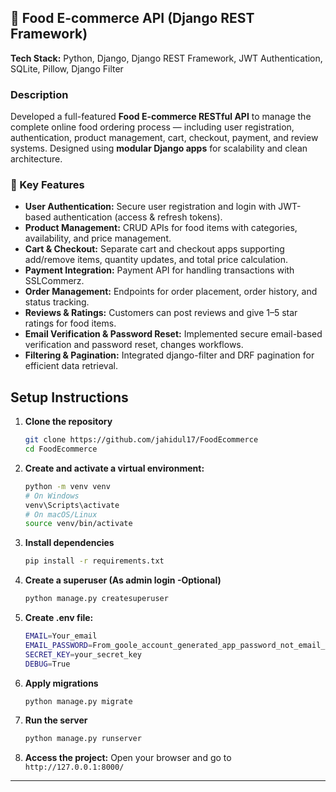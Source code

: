 ## 🍔 Food E-commerce API (Django REST Framework)

**Tech Stack:** Python, Django, Django REST Framework, JWT Authentication, SQLite, Pillow, Django Filter

### Description
Developed a full-featured **Food E-commerce RESTful API** to manage the complete online food ordering process — including user registration, authentication, product management, cart, checkout, payment, and review systems. Designed using **modular Django apps** for scalability and clean architecture.

### 🔑 Key Features
- **User Authentication:** Secure user registration and login with JWT-based authentication (access & refresh tokens).  
- **Product Management:** CRUD APIs for food items with categories, availability, and price management.  
- **Cart & Checkout:** Separate cart and checkout apps supporting add/remove items, quantity updates, and total price calculation.  
- **Payment Integration:** Payment API for handling transactions with SSLCommerz.  
- **Order Management:** Endpoints for order placement, order history, and status tracking.  
- **Reviews & Ratings:** Customers can post reviews and give 1–5 star ratings for food items.  
- **Email Verification & Password Reset:** Implemented secure email-based verification and password reset, changes workflows.  
- **Filtering & Pagination:** Integrated django-filter and DRF pagination for efficient data retrieval. 


## Setup Instructions

1. **Clone the repository**
    ```bash
    git clone https://github.com/jahidul17/FoodEcommerce
    cd FoodEcommerce
    ```

2. **Create and activate a virtual environment:**
    ```bash
    python -m venv venv
    # On Windows
    venv\Scripts\activate
    # On macOS/Linux
    source venv/bin/activate
    ```

3. **Install dependencies**
    ```bash
    pip install -r requirements.txt
    ```


4. **Create a superuser (As admin login -Optional)**
    ```bash
    python manage.py createsuperuser
    ```


5. **Create .env file:**

    ```bash
    EMAIL=Your_email
    EMAIL_PASSWORD=From_goole_account_generated_app_password_not_email_password
    SECRET_KEY=your_secret_key
    DEBUG=True

    ```

5. **Apply migrations**
    ```bash
    python manage.py migrate
    ```

6. **Run the server**
    ```bash
    python manage.py runserver
    ```

7. **Access the project:**
    Open your browser and go to `http://127.0.0.1:8000/`<br>

---

